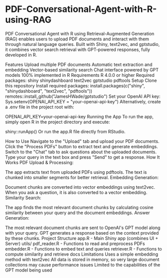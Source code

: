 # PDF-Conversational-Agent-with-R-using-RAG
PDF Conversational Agent with R using Retrieval-Augmented Generation (RAG) enables users to upload PDF documents and interact with them through natural language queries. Built with Shiny, text2vec, and gptstudio, it combines vector search retrieval with GPT-powered responses, fully developed in R.

Features
Upload multiple PDF documents
Automatic text extraction and embedding
Vector-based similarity search
Chat interface powered by GPT models
100% implemented in R
Requirements
R 4.0.0 or higher
Required packages:
shiny
shinydashboard
text2vec
gptstudio
pdftools
Setup
Clone this repository
Install required packages:
install.packages(c("shiny", "shinydashboard", "text2vec", "pdftools"))
remotes::install_github("JamesHWade/gptstudio")
Set your OpenAI API key:
Sys.setenv(OPENAI_API_KEY = "your-openai-api-key")
Alternatively, create a .env file in the project root with:

OPENAI_API_KEY=your-openai-api-key
Running the App
To run the app, simply open R in the project directory and execute:

shiny::runApp()
Or run the app.R file directly from RStudio.

How to Use
Navigate to the "Upload" tab and upload your PDF documents.
Click the "Process PDFs" button to extract text and generate embeddings.
Switch to the "Chat" tab to ask questions about the uploaded documents.
Type your query in the text box and press "Send" to get a response.
How It Works
PDF Upload & Processing:

The app extracts text from uploaded PDFs using pdftools.
The text is chunked into smaller segments for better retrieval.
Embedding Generation:

Document chunks are converted into vector embeddings using text2vec.
When you ask a question, it is also converted to a vector embedding.
Similarity Search:

The app finds the most relevant document chunks by calculating cosine similarity between your query and the document embeddings.
Answer Generation:

The most relevant document chunks are sent to OpenAI's GPT model along with your query.
GPT generates a response based on the context provided by these chunks.
Project Structure
app.R - Main Shiny app (combines UI + Server)
utils/
pdf_reader.R - Functions to read and preprocess PDFs
embedder.R - Functions to embed text and queries
retriever.R - Functions to compute similarity and retrieve docs
Limitations
Uses a simple embedding method with text2vec
All data is stored in memory, so very large document collections may cause performance issues
Limited to the capabilities of the GPT model being used
